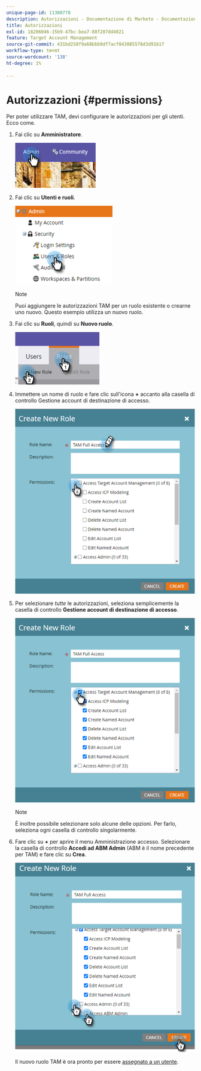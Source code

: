 ```yaml
---
unique-page-id: 11380778
description: Autorizzazioni - Documentazione di Marketo - Documentazione del prodotto
title: Autorizzazioni
exl-id: 18206046-15b9-47bc-bea7-88f207dd4021
feature: Target Account Management
source-git-commit: 431bd258f9a68bbb9df7acf043085578d3d91b1f
workflow-type: tm+mt
source-wordcount: '138'
ht-degree: 1%

---
```


# Autorizzazioni {#permissions}

Per poter utilizzare TAM, devi configurare le autorizzazioni per gli utenti. Ecco come.

1. Fai clic su **Amministratore**.

   ![](assets/one-2.png)

1. Fai clic su **Utenti e ruoli**.

   ![](assets/two-2.png)

   >[!NOTE]
   >
   >Puoi aggiungere le autorizzazioni TAM per un ruolo esistente o crearne uno nuovo. Questo esempio utilizza un nuovo ruolo.

1. Fai clic su **Ruoli**, quindi su **Nuovo ruolo**.

   ![](assets/three-2.png)

1. Immettere un nome di ruolo e fare clic sull&#39;icona **+** accanto alla casella di controllo Gestione account di destinazione di accesso.

   ![](assets/permissions-4.png)

1. Per selezionare _tutte_ le autorizzazioni, seleziona semplicemente la casella di controllo **Gestione account di destinazione di accesso**.

   ![](assets/permissions-5.png)

   >[!NOTE]
   >
   >È inoltre possibile selezionare solo alcune delle opzioni. Per farlo, seleziona ogni casella di controllo singolarmente.

1. Fare clic su **+** per aprire il menu Amministrazione accesso. Selezionare la casella di controllo **Accedi ad ABM Admin** (ABM è il nome precedente per TAM) e fare clic su **Crea**.

   ![](assets/permissions-6.png)

   Il nuovo ruolo TAM è ora pronto per essere [assegnato a un utente](/help/marketo/product-docs/administration/users-and-roles/managing-user-roles-and-permissions.md#assign-roles-to-a-user).
